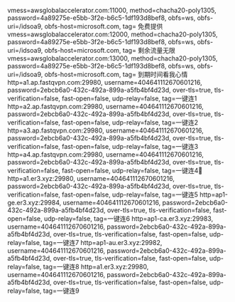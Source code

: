 vmess=awsglobalaccelerator.com:11000, method=chacha20-poly1305, password=4a89275e-e5bb-3f2e-b6c5-1df193d8bef8, obfs=ws, obfs-uri=/idsoa9, obfs-host=microsoft.com, tag= 免费提供
vmess=awsglobalaccelerator.com:12000, method=chacha20-poly1305, password=4a89275e-e5bb-3f2e-b6c5-1df193d8bef8, obfs=ws, obfs-uri=/idsoa9, obfs-host=microsoft.com, tag= 剩余流量无限
vmess=awsglobalaccelerator.com:13000, method=chacha20-poly1305, password=4a89275e-e5bb-3f2e-b6c5-1df193d8bef8, obfs=ws, obfs-uri=/idsoa9, obfs-host=microsoft.com, tag= 到期时间看我心情
http=a1.ap.fastqvpn.com:29980, username=404641112670601216, password=2ebcb6a0-432c-492a-899a-a5fb4bf4d23d, over-tls=true, tls-verification=false, fast-open=false, udp-relay=false, tag=一键连1
http=a2.ap.fastqvpn.com:29980, username=404641112670601216, password=2ebcb6a0-432c-492a-899a-a5fb4bf4d23d, over-tls=true, tls-verification=false, fast-open=false, udp-relay=false, tag=一键连2
http=a3.ap.fastqvpn.com:29980, username=404641112670601216, password=2ebcb6a0-432c-492a-899a-a5fb4bf4d23d, over-tls=true, tls-verification=false, fast-open=false, udp-relay=false, tag=一键连3
http=a4.ap.fastqvpn.com:29980, username=404641112670601216, password=2ebcb6a0-432c-492a-899a-a5fb4bf4d23d, over-tls=true, tls-verification=false, fast-open=false, udp-relay=false, tag=一键连4🤪
http=a1.er3.xyz:29980, username=404641112670601216, password=2ebcb6a0-432c-492a-899a-a5fb4bf4d23d, over-tls=true, tls-verification=false, fast-open=false, udp-relay=false, tag=一键连5
http=ap1-ge.er3.xyz:29984, username=404641112670601216, password=2ebcb6a0-432c-492a-899a-a5fb4bf4d23d, over-tls=true, tls-verification=false, fast-open=false, udp-relay=false, tag=一键连6
http=ap1-ca.er3.xyz:29983, username=404641112670601216, password=2ebcb6a0-432c-492a-899a-a5fb4bf4d23d, over-tls=true, tls-verification=false, fast-open=false, udp-relay=false, tag=一键连7
http=ap1-au.er3.xyz:29982, username=404641112670601216, password=2ebcb6a0-432c-492a-899a-a5fb4bf4d23d, over-tls=true, tls-verification=false, fast-open=false, udp-relay=false, tag=一键连8
http=a1.er3.xyz:29980, username=404641112670601216, password=2ebcb6a0-432c-492a-899a-a5fb4bf4d23d, over-tls=true, tls-verification=false, fast-open=false, udp-relay=false, tag=一键连9
